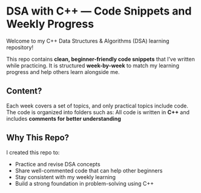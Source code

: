# DSA with C++ — Code Snippets and Weekly Progress

Welcome to my C++ Data Structures & Algorithms (DSA) learning repository!

This repo contains **clean, beginner-friendly code snippets** that I’ve written while practicing. It is structured **week-by-week** to match my learning progress and help others learn alongside me.

## Content?

Each week covers a set of topics, and only practical topics include code. The code is organized into folders such as:
All code is written in **C++** and includes **comments for better understanding**

## Why This Repo?

I created this repo to:

- Practice and revise DSA concepts  
- Share well-commented code that can help other beginners  
- Stay consistent with my weekly learning  
- Build a strong foundation in problem-solving using C++
